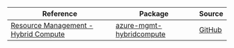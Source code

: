 | Reference | Package | Source |
|---|---|---|
|[Resource Management - Hybrid Compute](mgmt-hybridcompute-readme.md)|[azure-mgmt-hybridcompute](https://pypi.org/project/azure-mgmt-hybridcompute)|[GitHub](https://github.com/Azure/azure-sdk-for-python/blob/main/sdk/hybridcompute/azure-mgmt-hybridcompute)|
